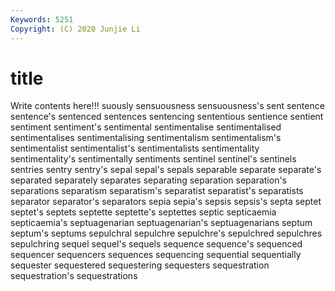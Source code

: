 ```yaml
---
Keywords: 5251
Copyright: (C) 2020 Junjie Li
---
```


# title

Write contents here!!!
suously 
sensuousness 
sensuousness's
sent 
sentence 
sentence's 
sentenced 
sentences 
sentencing 
sententious 
sentience 
sentient 
sentiment
sentiment's 
sentimental 
sentimentalise 
sentimentalised 
sentimentalises 
sentimentalising 
sentimentalism 
sentimentalism's 
sentimentalist 
sentimentalist's
sentimentalists 
sentimentality 
sentimentality's 
sentimentally 
sentiments 
sentinel 
sentinel's 
sentinels 
sentries 
sentry
sentry's 
sepal 
sepal's 
sepals 
separable 
separate 
separate's 
separated 
separately 
separates
separating 
separation 
separation's 
separations 
separatism 
separatism's 
separatist 
separatist's 
separatists 
separator
separator's 
separators 
sepia 
sepia's 
sepsis 
sepsis's 
septa 
septet 
septet's 
septets
septette 
septette's 
septettes 
septic 
septicaemia 
septicaemia's 
septuagenarian 
septuagenarian's 
septuagenarians 
septum
septum's 
septums 
sepulchral 
sepulchre 
sepulchre's 
sepulchred 
sepulchres 
sepulchring 
sequel 
sequel's
sequels 
sequence 
sequence's 
sequenced 
sequencer 
sequencers 
sequences 
sequencing 
sequential 
sequentially
sequester 
sequestered 
sequestering 
sequesters 
sequestration 
sequestration's 
sequestrations 
